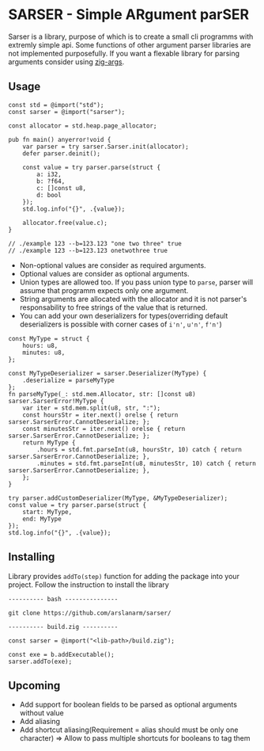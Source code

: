 # SARSER - Simple ARgument parSER

Sarser is a library, purpose of which is to create a small cli programms with extremly simple api.
Some functions of other argument parser libraries are not implemented purposefully. If you want a flexable library for parsing arguments
consider using [zig-args](https://github.com/MasterQ32/zig-args).


## Usage

```zig
const std = @import("std");
const sarser = @import("sarser");

const allocator = std.heap.page_allocator;

pub fn main() anyerror!void {
    var parser = try sarser.Sarser.init(allocator);
    defer parser.deinit();

    const value = try parser.parse(struct {
        a: i32,
        b: ?f64,
        c: []const u8,
        d: bool
    });
    std.log.info("{}", .{value});
    
    allocator.free(value.c);
}

// ./example 123 --b=123.123 "one two three" true
// ./example 123 --b=123.123 onetwothree true
```

+ Non-optional values are consider as required arguments.
+ Optional values are consider as optional arguments.
+ Union types are allowed too. If you pass union type to `parse`, parser will assume that programm expects only one argument.
+ String arguments are allocated with the allocator and it is not parser's responsability to free strings of the value that is returned.
+ You can add your own deserializers for types(overriding default deserializers is possible with corner cases of `i'n'`, `u'n'`, `f'n'`)

```zig
const MyType = struct {
    hours: u8,
    minutes: u8,
};

const MyTypeDeserializer = sarser.Deserializer(MyType) {
    .deserialize = parseMyType
};
fn parseMyType(_: std.mem.Allocator, str: []const u8) sarser.SarserError!MyType {
    var iter = std.mem.split(u8, str, ":");
    const hoursStr = iter.next() orelse { return sarser.SarserError.CannotDeserialize; };
    const minutesStr = iter.next() orelse { return sarser.SarserError.CannotDeserialize; };
    return MyType {
        .hours = std.fmt.parseInt(u8, hoursStr, 10) catch { return sarser.SarserError.CannotDeserialize; },
        .minutes = std.fmt.parseInt(u8, minutesStr, 10) catch { return sarser.SarserError.CannotDeserialize; },
    };
}

try parser.addCustomDeserializer(MyType, &MyTypeDeserializer);
const value = try parser.parse(struct {
    start: MyType,
    end: MyType
});
std.log.info("{}", .{value});
```

## Installing

Library provides `addTo(step)` function for adding the package into your project. Follow the instruction to install the library

```zig
---------- bash ---------------

git clone https://github.com/arslanarm/sarser/

---------- build.zig ----------

const sarser = @import("<lib-path>/build.zig");

const exe = b.addExecutable();
sarser.addTo(exe);

```

## Upcoming

+ Add support for boolean fields to be parsed as optional arguments without value
+ Add aliasing
+ Add shortcut aliasing(Requirement = alias should must be only one character) => Allow to pass multiple shortcuts for booleans to tag them

